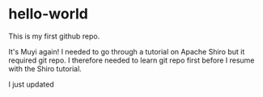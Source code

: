 # hello-world
This is my first github repo.

It's Muyi again! I needed to go through a tutorial on Apache Shiro but it required git repo.
I therefore needed to learn git repo first before I resume with the Shiro tutorial.

I just updated